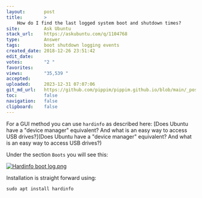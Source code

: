```yaml
---
layout:       post
title:        >
    How do I find the last logged system boot and shutdown times?
site:         Ask Ubuntu
stack_url:    https://askubuntu.com/q/1104768
type:         Answer
tags:         boot shutdown logging events
created_date: 2018-12-26 23:51:42
edit_date:    
votes:        "2 "
favorites:    
views:        "35,539 "
accepted:     
uploaded:     2023-12-31 07:07:06
git_md_url:   https://github.com/pippim/pippim.github.io/blob/main/_posts/2018/2018-12-26-How-do-I-find-the-last-logged-system-boot-and-shutdown-times_.md
toc:          false
navigation:   false
clipboard:    false
---
```


For a GUI method you can use `hardinfo` as described here: [Does Ubuntu have a &quot;device manager&quot; equivalent? And what is an easy way to access USB drives?](Does Ubuntu have a &quot;device manager&quot; equivalent? And what is an easy way to access USB drives?)

Under the section `Boots` you will see this:

[![Hardinfo boot log.png][1]][1]

Installation is straight forward using:

``` 
sudo apt install hardinfo
```

  [1]: https://i.stack.imgur.com/P94m4.png
